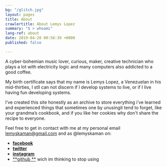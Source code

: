 ```yaml
---
bg: "/glitch.jpg"
layout: pages
title: About
crawlertitle: About Lemys Lopez
summary: "$ > whoami"
lang-ref: about
date: 2019-04-28 00:58:39 +0000
published: false

---
```

A cyber-bohemian music lover, curious, maker, creative technician who plays a lot with electricity logic and many computers also addicted to a good coffee.

My birth certificate says that my name is Lemys Lopez, a Venezuelan in his mid-thirties, I stll can not discern if I develop systems to live, or if I live having fun developing systems.

I’ve created this site honestly as an archive to store everything i’ve learned and experienced things that sometimes one by unusingit tend to forget, like your grandma’s cookbook, and if you like her cookies why don't share the recipe to everyone.

Feel free to get in contact with me at my personal email [lemyskaman@gmail.com](mailto:lemyskaman@gmail.com) and as  @lemyskaman on:

* [**facebook**](https://www.facebook.com/lemyskaman "Facebook")
* [**twitter**](https://twitter.com/lemyskaman)
* [**instagram**](https://www.instagram.com/lemyskaman/ "Instagram")
* [**github **](http://github.com/lemyskaman "Github") wich im thinking to stop using